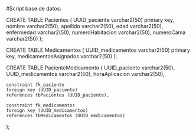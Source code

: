 #Script base de datos:

CREATE TABLE Pacientes (
    UUID_paciente varchar2(50) primary key,
    nombre varchar2(50),
    apellido varchar2(50),
    edad varchar2(50),
    enfermedad varchar2(50),
    numeroHabitacion varchar2(50),
    numeroCama varchar2(50)
);

CREATE TABLE Medicamentos (
    UUID_medicamentos varchar2(50) primary key,
    medicamentosAsignados varchar2(50)
);

CREATE TABLE PacienteMedicamento (
    UUID_paciente varchar2(50),
    UUID_medicamentos varchar2(50),
    horaAplicacion varchar2(50),

    constraint fk_paciente
    foreign key (UUID_paciente)
    references tbPacientes (UUID_paciente),

    constraint fk_medicamentos
    foreign key (UUID_medicamentos)
    references tbMedicamentos (UUID_medicamentos)
);
